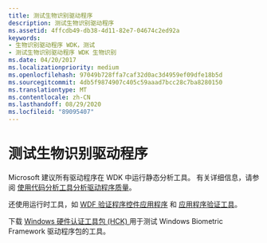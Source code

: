 ```yaml
---
title: 测试生物识别驱动程序
description: 测试生物识别驱动程序
ms.assetid: 4ffcdb49-db38-4d11-82e7-04674c2ed92a
keywords:
- 生物识别驱动程序 WDK，测试
- 测试生物识别驱动程序 WDK 生物识别
ms.date: 04/20/2017
ms.localizationpriority: medium
ms.openlocfilehash: 97049b728ffa7caf32d0ac3d4959ef09dfe18b5d
ms.sourcegitcommit: 4db5f9874907c405c59aaad7bcc28c7ba8280150
ms.translationtype: MT
ms.contentlocale: zh-CN
ms.lasthandoff: 08/29/2020
ms.locfileid: "89095407"
---
```

# <a name="testing-biometric-drivers"></a>测试生物识别驱动程序


Microsoft 建议所有驱动程序在 WDK 中运行静态分析工具。 有关详细信息，请参阅 [使用代码分析工具分析驱动程序质量](/windows-hardware/drivers)。

还使用运行时工具，如 [WDF 验证程序控件应用程序](../devtest/wdf-verifier-control-application.md) 和 [应用程序验证工具](../devtest/application-verifier.md)。

下载 [Windows 硬件认证工具包 (HCK) ](https://go.microsoft.com/fwlink/p/?LinkId=733613) 用于测试 Windows Biometric Framework 驱动程序包的工具。

 

